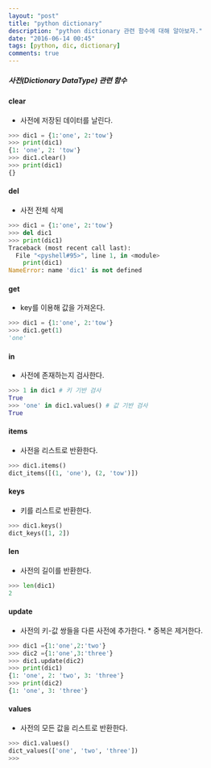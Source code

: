 ```yaml
---
layout: "post"
title: "python dictionary"
description: "python dictionary 관련 함수에 대해 알아보자."
date: "2016-06-14 00:45"
tags: [python, dic, dictionary]
comments: true
---
```


##### 사전(Dictionary DataType) 관련 함수

#### clear
- 사전에 저장된 데이터를 날린다.


```python
>>> dic1 = {1:'one', 2:'tow'}
>>> print(dic1)
{1: 'one', 2: 'tow'}
>>> dic1.clear()
>>> print(dic1)
{}
```

#### del
- 사전 전체 삭제


```python
>>> dic1 = {1:'one', 2:'tow'}
>>> del dic1
>>> print(dic1)
Traceback (most recent call last):
  File "<pyshell#95>", line 1, in <module>
    print(dic1)
NameError: name 'dic1' is not defined
```

#### get
- key를 이용해 값을 가져온다.


```python
>>> dic1 = {1:'one', 2:'tow'}
>>> dic1.get(1)
'one'
```

#### in
- 사전에 존재하는지 검사한다.


```python
>>> 1 in dic1 # 키 기반 검사
True
>>> 'one' in dic1.values() # 값 기반 검사
True
```

#### items

- 사전을 리스트로 반환한다.


```python
>>> dic1.items()
dict_items([(1, 'one'), (2, 'tow')])
```

#### keys
- 키를 리스트로 반환한다.


```python
>>> dic1.keys()
dict_keys([1, 2])
```

#### len
- 사전의 길이를 반환한다.


```python
>>> len(dic1)
2
```

#### update
- 사전의 키-값 쌍들을 다른 사전에 추가한다. * 중복은 제거한다.


```python
>>> dic1 ={1:'one',2:'two'}
>>> dic2 ={1:'one',3:'three'}
>>> dic1.update(dic2)
>>> print(dic1)
{1: 'one', 2: 'two', 3: 'three'}
>>> print(dic2)
{1: 'one', 3: 'three'}
```

#### values
- 사전의 모든 값을 리스트로 반환한다.


```python
>>> dic1.values()
dict_values(['one', 'two', 'three'])
>>>
```
